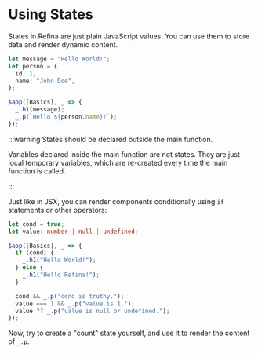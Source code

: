 # Using States

States in Refina are just plain JavaScript values. You can use them to store data and render dynamic content.

```ts
let message = "Hello World!";
let person = {
  id: 1,
  name: "John Doe",
};

$app([Basics], _ => {
  _.h1(message);
  _.p(`Hello ${person.name}!`);
});
```

:::warning States should be declared outside the main function.

Variables declared inside the main function are not states. They are just local temporary variables, which are re-created every time the main function is called.

:::

Just like in JSX, you can render components conditionally using `if` statements or other operators:

```ts
let cond = true;
let value: number | null | undefined;

$app([Basics], _ => {
  if (cond) {
    _.h1("Hello World!");
  } else {
    _.h1("Hello Refina!");
  }

  cond && _.p("cond is truthy.");
  value === 1 && _.p("value is 1.");
  value ?? _.p("value is null or undefined.");
});
```

Now, try to create a "count" state yourself, and use it to render the content of `_.p`.

